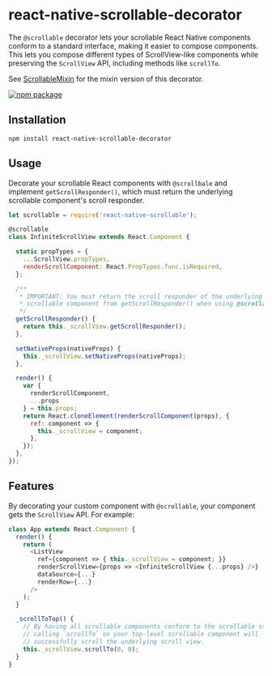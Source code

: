 # react-native-scrollable-decorator

The `@scrollable` decorator lets your scrollable React Native components conform to a standard interface, making it easier to compose components. This lets you compose different types of ScrollView-like components while preserving the `ScrollView` API, including methods like `scrollTo`.

See [ScrollableMixin](https://github.com/exponentjs/react-native-scrollable-mixin) for the mixin version of this decorator.

[![npm package](https://nodei.co/npm/react-native-scrollable-decorator.png?downloads=true&downloadRank=true&stars=true)](https://nodei.co/npm/react-native-scrollable-decorator/)

## Installation
```
npm install react-native-scrollable-decorator
```

## Usage

Decorate your scrollable React components with `@scrollbale` and implement `getScrollResponder()`, which must return the underlying scrollable component's scroll responder.

```js
let scrollable = require('react-native-scrollable');

@scrollable
class InfiniteScrollView extends React.Component {

  static propTypes = {
    ...ScrollView.propTypes,
    renderScrollComponent: React.PropTypes.func.isRequired,
  };

  /**
   * IMPORTANT: You must return the scroll responder of the underlying
   * scrollable component from getScrollResponder() when using @scrollable.
   */
  getScrollResponder() {
    return this._scrollView.getScrollResponder();
  },

  setNativeProps(nativeProps) {
    this._scrollView.setNativeProps(nativeProps);
  },

  render() {
    var {
      renderScrollComponent,
      ...props
    } = this.props;
    return React.cloneElement(renderScrollComponent(props), {
      ref: component => {
        this._scrollView = component;
      },
    });
  },
});
```

## Features

By decorating your custom component with `@scrollable`, your component gets the `ScrollView` API. For example:

```js
class App extends React.Component {
  render() {
    return (
      <ListView
        ref={component => { this._scrollView = component; }}
        renderScrollView={props => <InfiniteScrollView {...props} />}
        dataSource={...}
        renderRow={...}
      />
    );
  }

  _scrollToTop() {
    // By having all scrollable components conform to the scrollable standard,
    // calling `scrollTo` on your top-level scrollable component will
    // successfully scroll the underlying scroll view.
    this._scrollView.scrollTo(0, 0);
  }
}
```
